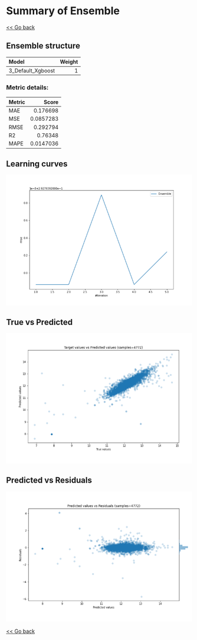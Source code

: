 # Summary of Ensemble

[<< Go back](../README.md)


## Ensemble structure
| Model             |   Weight |
|:------------------|---------:|
| 3_Default_Xgboost |        1 |

### Metric details:
| Metric   |     Score |
|:---------|----------:|
| MAE      | 0.176698  |
| MSE      | 0.0857283 |
| RMSE     | 0.292794  |
| R2       | 0.76348   |
| MAPE     | 0.0147036 |



## Learning curves
![Learning curves](learning_curves.png)
## True vs Predicted

![True vs Predicted](true_vs_predicted.png)


## Predicted vs Residuals

![Predicted vs Residuals](predicted_vs_residuals.png)



[<< Go back](../README.md)
